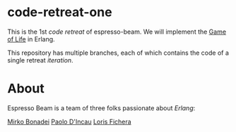 code-retreat-one
================

This is the 1st *code retreat* of espresso-beam.
We will implement the 
[Game of Life](http://en.wikipedia.org/wiki/Conway's_Game_of_Life) 
in Erlang. 

This repository has multiple branches, each of which 
contains the code of a single retreat *iteration*.

About
=====
Espresso Beam is a team of three folks passionate about *Erlang*:

[Mirko Bonadei](https://github.com/MirkoBonadei)
[Paolo D'Incau](https://github.com/pdincau)
[Loris Fichera](https://github.com/kid-a)